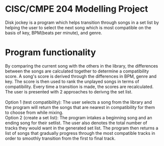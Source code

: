 # CISC/CMPE 204 Modelling Project
Disk jockey is a program which helps transition through songs in a set list by helping the user to select the next song which is most compatible on the basis of key, BPM(beats per minute), and genre.

# Program functionality
By comparing the current song with the others in the library, the differences between the songs are calculated together to determine a compatibility score. 
A song's score is derived through the differences in BPM, genre and key. The score is then used to rank the unplayed songs in terms of compatibility. Every time a transition is made, the scores are recalculated. 
The user is presented with 2 approaches to derivng the set list.<br/>
<br/>
    Option 1 (test compatibility): The user selects a song from the library and the program will return the songs that are nearest in compatibility for them to  choose from while mixing.<br/> 
    Option 2 (create a set list): The program intakes a beginning song and an ending song for their setlist. The user also denotes the total number of tracks they would want in the generated set list. The program then returns a list of songs that gradually progress through the most compatible tracks in order to smoothly transition from the first to final track. 